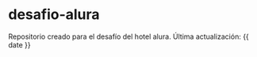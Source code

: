 # desafio-alura
Repositorio creado para el desafío del hotel alura. Última actualización: {{ date }}

